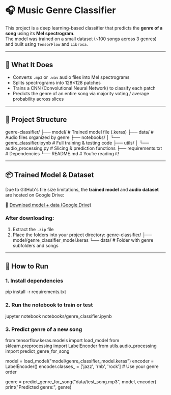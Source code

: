 # 🎧 Music Genre Classifier

This project is a deep learning-based classifier that predicts the **genre of a song** using its **Mel spectrogram**.  
The model was trained on a small dataset (~100 songs across 3 genres) and built using `TensorFlow` and `Librosa`.

---

## 🧠 What It Does

- Converts `.mp3` or `.wav` audio files into Mel spectrograms
- Splits spectrograms into 128×128 patches
- Trains a CNN (Convolutional Neural Network) to classify each patch
- Predicts the genre of an entire song via majority voting / average probability across slices

---

## 📁 Project Structure
genre-classifier/
├── model/                             # Trained model file (.keras)
├── data/                              # Audio files organized by genre
├── notebooks/
│   └── genre_classifier.ipynb         # Full training & testing code
├── utils/
│   └── audio_processing.py            # Slicing & prediction functions
├── requirements.txt                   # Dependencies
└── README.md                          # You’re reading it!

---

## 📦 Trained Model & Dataset

Due to GitHub's file size limitations, the **trained model** and **audio dataset** are hosted on Google Drive:

🔗 [Download model + data (Google Drive)](https://drive.google.com/file/d/1VgtlQ9kYjX--JJ0GM6oAGSgc1AD_D_V6/view?usp=share_link)

### After downloading:

1. Extract the `.zip` file
2. Place the folders into your project directory:
genre-classifier/
├── model/genre_classifier_model.keras
└── data/  # Folder with genre subfolders and songs

---

## 🚀 How to Run

### 1. Install dependencies
pip install -r requirements.txt
### 2. Run the notebook to train or test
jupyter notebook notebooks/genre_classifier.ipynb
### 3. Predict genre of a new song
from tensorflow.keras.models import load_model
from sklearn.preprocessing import LabelEncoder
from utils.audio_processing import predict_genre_for_song

model = load_model("model/genre_classifier_model.keras")
encoder = LabelEncoder()
encoder.classes_ = ['jazz', 'rnb', 'rock']  # Use your genre order

genre = predict_genre_for_song("data/test_song.mp3", model, encoder)
print("Predicted genre:", genre)
